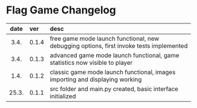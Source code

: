 # Flag Game Changelog

| date  | ver  | desc |
| :----:|:-----| :-----|
| 3.4. | 0.1.4 | free game mode launch functional, new debugging options, first invoke tests implemented |
| 3.4. | 0.1.3 | advanced game mode launch functional, game statistics now visible to player |
| 1.4. | 0.1.2 | classic game mode launch functional, images importing and displaying working |
| 25.3. | 0.1.1 | src folder and main.py created, basic interface initialized |
